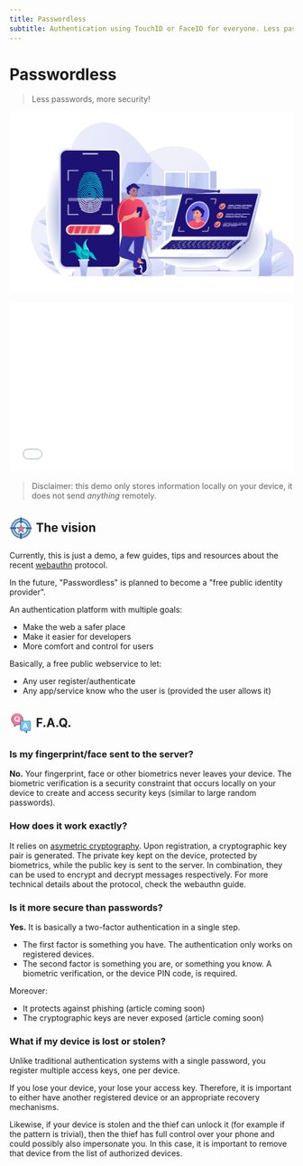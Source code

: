 ```yaml
---
title: Passwordless
subtitle: Authentication using TouchID or FaceID for everyone. Less passwords, more security!
---
```


Passwordless
============

> Less passwords, more security!

![Banner](img/banner-biometric-auth.svg)

<iframe src="form.html" style="width:100%;height:300px;border:none;"></iframe>

> Disclaimer: this demo only stores information locally on your device, it does not send *anything* remotely.



<img src="img/icon-target.svg" style="height:2em; vertical-align:middle" /> The vision
---------------------------

Currently, this is just a demo, a few guides, tips and resources about the recent [webauthn](webauthn/1_introduction.md) protocol.

In the future, "Passwordless" is planned to become a "free public identity provider".

An authentication platform with multiple goals:

- Make the web a safer place
- Make it easier for developers
- More comfort and control for users

Basically, a free public webservice to let:

- Any user register/authenticate
- Any app/service know who the user is (provided the user allows it)



<img src="img/icon-faq.svg" style="height:2em; vertical-align:middle" /> F.A.Q. 
-------------------------------

### Is my fingerprint/face sent to the server? 

**No.** Your fingerprint, face or other biometrics never leaves your device.
The biometric verification is a security constraint that occurs locally on your device
to create and access security keys (similar to large random passwords).

### How does it work exactly? 

It relies on [asymetric cryptography](https://en.m.wikipedia.org/wiki/Public-key_cryptography). 
Upon registration, a cryptographic key pair is generated.
The private key kept on the device, protected by biometrics,
while the public key is sent to the server.
In combination, they can be used to encrypt and decrypt messages respectively.
For more technical details about the protocol, check the webauthn guide.

### Is it more secure than passwords? 

**Yes.** It is basically a two-factor authentication in a single step. 

- The first factor is something you have. 
The authentication only works on registered devices. 
- The second factor is something you are, or something you know. 
A biometric verification, or the device PIN code, is required.

Moreover:

- It protects against phishing (article coming soon)
- The cryptographic keys are never exposed (article coming soon)

### What if my device is lost or stolen? 

Unlike traditional authentication systems with a single password,
you register multiple access keys, one per device.

If you lose your device, your lose your access key.
Therefore, it is important to either have another registered device or an appropriate recovery mechanisms.

Likewise, if your device is stolen and the thief can unlock it (for example if the pattern is trivial),
then the thief has full control over your phone and could possibly also impersonate you.
In this case, it is important to remove that device from the list of authorized devices.


